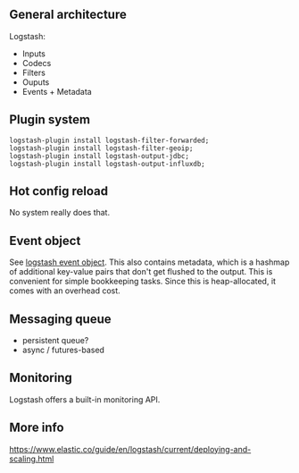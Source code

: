 ## General architecture

Logstash:

* Inputs
* Codecs
* Filters
* Ouputs
* Events + Metadata

## Plugin system

```
logstash-plugin install logstash-filter-forwarded;
logstash-plugin install logstash-filter-geoip;
logstash-plugin install logstash-output-jdbc;
logstash-plugin install logstash-output-influxdb;
```

## Hot config reload

No system really does that.

## Event object

See [logstash event object][event].
This also contains metadata, which is a hashmap of additional key-value pairs that don't get flushed to the output.
This is convenient for simple bookkeeping tasks. Since this is heap-allocated, it comes with an overhead cost.

## Messaging queue

* persistent queue?
* async / futures-based

## Monitoring

Logstash offers a built-in monitoring API.

## More info

https://www.elastic.co/guide/en/logstash/current/deploying-and-scaling.html


[event]: https://www.elastic.co/guide/en/logstash/current/event-api.html
